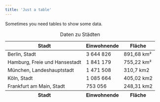 ```yaml
---
title: 'Just a table'
---
```

Sometimes you need tables to show some data.
<!--more-->

<table>
<caption>Daten zu Städten</caption>
<thead>
  <tr>
    <th>Stadt</th>
    <th>Einwohnende</th>
    <th>Fläche</th>
  </tr>
</thead>
<tbody>
  <tr>
    <td>Berlin, Stadt</td>
    <td>3 644 826</td>
    <td>891,68 km²</td>
  </tr>
  <tr>
    <td>Hamburg, Freie und Hansestadt</td>
    <td>1 841 179</td>
    <td>755,22 km²</td>
  </tr>
  <tr>
    <td>München, Landeshauptstadt</td>
    <td>1 471 508</td>
    <td>310,7 km2</td>
  </tr>
  <tr>
    <td>Köln, Stadt</td>
    <td>1 085 664</td>
    <td>405,02 km2</td>
  </tr>
  <tr>
    <td>Frankfurt am Main, Stadt</td>
    <td>753 056</td>
    <td>248,31 km2</td>
  </tr>
</tbody>
<tfoot>
  <tr>
    <th>Stadt</th>
    <th>Einwohnende</th>
    <th>Fläche</th>
  </tr>
</tfoot>
</table>
